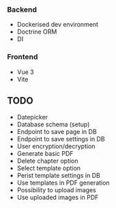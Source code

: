 
### Backend
* Dockerised dev environment
* Doctrine ORM
* DI

### Frontend
* Vue 3 
* Vite

## TODO
* Datepicker
* Database schema (setup)
* Endpoint to save page in DB
* Endpoint to save settings in DB
* User encryption/decryption
* Generate basic PDF
* Delete chapter option
* Select template option
* Perist template settings in DB
* Use templates in PDF generation
* Possibility to upload images
* Use uploaded images in PDF
